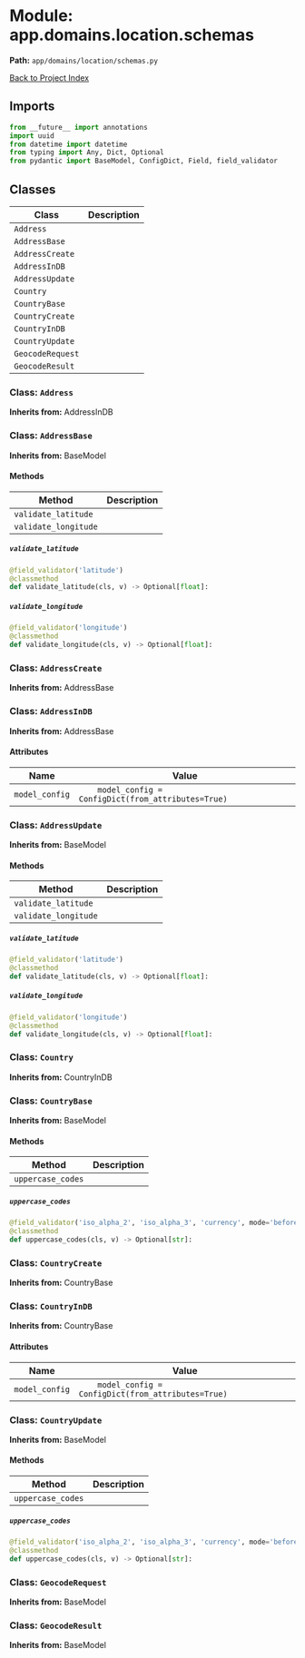 # Module: app.domains.location.schemas

**Path:** `app/domains/location/schemas.py`

[Back to Project Index](../../../../index.md)

## Imports
```python
from __future__ import annotations
import uuid
from datetime import datetime
from typing import Any, Dict, Optional
from pydantic import BaseModel, ConfigDict, Field, field_validator
```

## Classes

| Class | Description |
| --- | --- |
| `Address` |  |
| `AddressBase` |  |
| `AddressCreate` |  |
| `AddressInDB` |  |
| `AddressUpdate` |  |
| `Country` |  |
| `CountryBase` |  |
| `CountryCreate` |  |
| `CountryInDB` |  |
| `CountryUpdate` |  |
| `GeocodeRequest` |  |
| `GeocodeResult` |  |

### Class: `Address`
**Inherits from:** AddressInDB

### Class: `AddressBase`
**Inherits from:** BaseModel

#### Methods

| Method | Description |
| --- | --- |
| `validate_latitude` |  |
| `validate_longitude` |  |

##### `validate_latitude`
```python
@field_validator('latitude')
@classmethod
def validate_latitude(cls, v) -> Optional[float]:
```

##### `validate_longitude`
```python
@field_validator('longitude')
@classmethod
def validate_longitude(cls, v) -> Optional[float]:
```

### Class: `AddressCreate`
**Inherits from:** AddressBase

### Class: `AddressInDB`
**Inherits from:** AddressBase

#### Attributes

| Name | Value |
| --- | --- |
| `model_config` | `    model_config = ConfigDict(from_attributes=True)` |

### Class: `AddressUpdate`
**Inherits from:** BaseModel

#### Methods

| Method | Description |
| --- | --- |
| `validate_latitude` |  |
| `validate_longitude` |  |

##### `validate_latitude`
```python
@field_validator('latitude')
@classmethod
def validate_latitude(cls, v) -> Optional[float]:
```

##### `validate_longitude`
```python
@field_validator('longitude')
@classmethod
def validate_longitude(cls, v) -> Optional[float]:
```

### Class: `Country`
**Inherits from:** CountryInDB

### Class: `CountryBase`
**Inherits from:** BaseModel

#### Methods

| Method | Description |
| --- | --- |
| `uppercase_codes` |  |

##### `uppercase_codes`
```python
@field_validator('iso_alpha_2', 'iso_alpha_3', 'currency', mode='before')
@classmethod
def uppercase_codes(cls, v) -> Optional[str]:
```

### Class: `CountryCreate`
**Inherits from:** CountryBase

### Class: `CountryInDB`
**Inherits from:** CountryBase

#### Attributes

| Name | Value |
| --- | --- |
| `model_config` | `    model_config = ConfigDict(from_attributes=True)` |

### Class: `CountryUpdate`
**Inherits from:** BaseModel

#### Methods

| Method | Description |
| --- | --- |
| `uppercase_codes` |  |

##### `uppercase_codes`
```python
@field_validator('iso_alpha_2', 'iso_alpha_3', 'currency', mode='before')
@classmethod
def uppercase_codes(cls, v) -> Optional[str]:
```

### Class: `GeocodeRequest`
**Inherits from:** BaseModel

### Class: `GeocodeResult`
**Inherits from:** BaseModel
